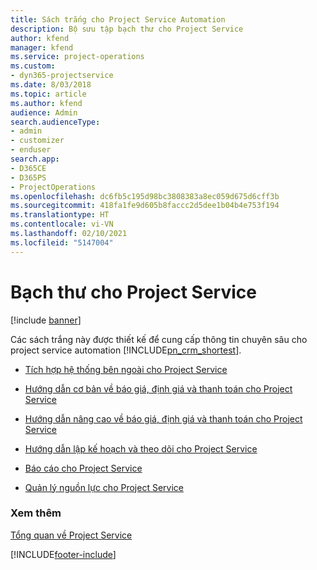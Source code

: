 ```yaml
---
title: Sách trắng cho Project Service Automation
description: Bộ sưu tập bạch thư cho Project Service
author: kfend
manager: kfend
ms.service: project-operations
ms.custom:
- dyn365-projectservice
ms.date: 8/03/2018
ms.topic: article
ms.author: kfend
audience: Admin
search.audienceType:
- admin
- customizer
- enduser
search.app:
- D365CE
- D365PS
- ProjectOperations
ms.openlocfilehash: dc6fb5c195d98bc3808383a8ec059d675d6cff3b
ms.sourcegitcommit: 418fa1fe9d605b8faccc2d5dee1b04b4e753f194
ms.translationtype: HT
ms.contentlocale: vi-VN
ms.lasthandoff: 02/10/2021
ms.locfileid: "5147004"
---
```

# <a name="white-papers-for-project-service"></a>Bạch thư cho Project Service

[!include [banner](../includes/psa-now-project-operations.md)]

Các sách trắng này được thiết kế để cung cấp thông tin chuyên sâu cho project service automation [!INCLUDE[pn_crm_shortest](../includes/pn-crm-shortest.md)].

-   [Tích hợp hệ thống bên ngoài cho Project Service](https://go.microsoft.com/fwlink/?LinkId=825445)

-   [Hướng dẫn cơ bản về báo giá, định giá và thanh toán cho Project Service](https://go.microsoft.com/fwlink/?LinkId=825241)

-   [Hướng dẫn nâng cao về báo giá, định giá và thanh toán cho Project Service](https://go.microsoft.com/fwlink/?LinkId=825242)

-   [Hướng dẫn lập kế hoạch và theo dõi cho Project Service](https://go.microsoft.com/fwlink/?LinkId=825243)

-   [Báo cáo cho Project Service](https://go.microsoft.com/fwlink/?LinkId=825446)

-   [Quản lý nguồn lực cho Project Service](https://go.microsoft.com/fwlink/?LinkId=825244)

### <a name="see-also"></a>Xem thêm
 [Tổng quan về Project Service](../psa/overview.md)


[!INCLUDE[footer-include](../includes/footer-banner.md)]